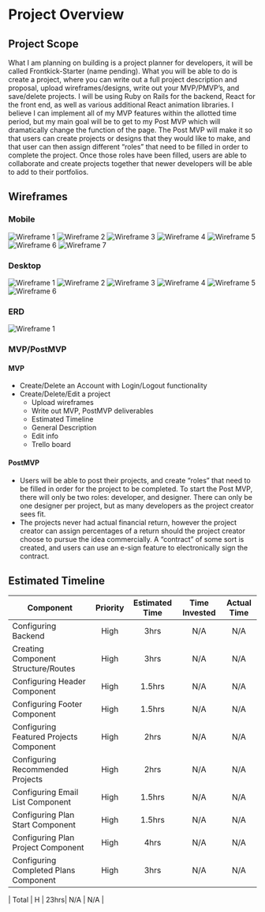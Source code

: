 # Project Overview


## Project Scope
What I am planning on building is a project planner for developers, it will be called Frontkick-Starter (name pending). What you will be able to do is create a project, where you can write out a full project description and proposal, upload wireframes/designs, write out your MVP/PMVP’s, and save/delete projects. I will be using Ruby on Rails for the backend, React for the front end, as well as various additional React animation libraries. I believe I can implement all of my MVP features within the allotted time period, but my main goal will be to get to my Post MVP which will dramatically change the function of the page. The Post MVP will make it so that users can create projects or designs that they would like to make, and that user can then assign different “roles” that need to be filled in order to complete the project. Once those roles have been filled, users are able to collaborate and create projects together that newer developers will be able to add to their portfolios.

## Wireframes
### Mobile
![Wireframe 1](https://res.cloudinary.com/darrin-im/image/upload/v1570195471/IMG_2804_jmh0rk.jpg)
![Wireframe 2](https://res.cloudinary.com/darrin-im/image/upload/v1570195471/IMG_2809_xdqyi1.jpg)
![Wireframe 3](https://res.cloudinary.com/darrin-im/image/upload/v1570195471/IMG_2811_qhtyep.jpg)
![Wireframe 4](https://res.cloudinary.com/darrin-im/image/upload/v1570195472/IMG_2810_sjwwxs.jpg)
![Wireframe 5](https://res.cloudinary.com/darrin-im/image/upload/v1570195472/IMG_2806_zkx9vo.jpg)
![Wireframe 6](https://res.cloudinary.com/darrin-im/image/upload/v1570195472/IMG_2807_wuhlsz.jpg)
![Wireframe 7](https://res.cloudinary.com/darrin-im/image/upload/v1570195472/IMG_2808_sgfeac.jpg)

### Desktop
![Wireframe 1](https://res.cloudinary.com/darrin-im/image/upload/v1570195503/IMG_2817_x2vybe.jpg)
![Wireframe 2](https://res.cloudinary.com/darrin-im/image/upload/v1570195503/IMG_2813_uomp99.jpg)
![Wireframe 3](https://res.cloudinary.com/darrin-im/image/upload/v1570195503/IMG_2818_smxuro.jpg)
![Wireframe 4](https://res.cloudinary.com/darrin-im/image/upload/v1570195503/IMG_2814_ejvuny.jpg)
![Wireframe 5](https://res.cloudinary.com/darrin-im/image/upload/v1570195503/IMG_2815_ljamx7.jpg)
![Wireframe 6](https://res.cloudinary.com/darrin-im/image/upload/v1570195503/IMG_2816_qur2we.jpg)

### ERD
![Wireframe 1](https://res.cloudinary.com/darrin-im/image/upload/v1570195516/IMG_2818_1_wb9myd.jpg)

### MVP/PostMVP
#### MVP
- Create/Delete an Account with Login/Logout functionality
- Create/Delete/Edit a project
  - Upload wireframes
   - Write out MVP, PostMVP deliverables
   - Estimated Timeline
   - General Description
   - Edit info
   - Trello board

#### PostMVP
- Users will be able to post their projects, and create “roles” that need to be filled in order for the project to be completed. To start the Post MVP, there will only be two roles: developer, and designer. There can only be one designer per project, but as many developers as the project creator sees fit. 
- The projects never had actual financial return, however the project creator can assign percentages of a return should the project creator choose to pursue the idea commercially. A “contract” of some sort is created, and users can use an e-sign feature to electronically sign the contract.

## Estimated Timeline


| Component | Priority | Estimated Time | Time Invested | Actual Time |
| --- | :---: |  :---: | :---: | :---: |
| Configuring Backend | High | 3hrs| N/A | N/A |
| Creating Component Structure/Routes | High | 3hrs| N/A | N/A |
| Configuring Header Component | High | 1.5hrs| N/A | N/A |
| Configuring Footer Component | High | 1.5hrs| N/A | N/A |
| Configuring Featured Projects Component | High | 2hrs| N/A | N/A |
| Configuring Recommended Projects | High | 2hrs| N/A | N/A |
| Configuring Email List Component | High | 1.5hrs| N/A | N/A |
| Configuring Plan Start Component | High | 1.5hrs| N/A | N/A |
| Configuring Plan Project Component | High | 4hrs| N/A | N/A |
| Configuring Completed Plans Component | High | 3hrs| N/A | N/A |

| Total | H | 23hrs| N/A | N/A |
